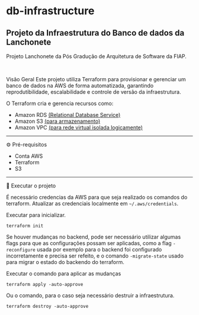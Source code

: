 # db-infrastructure

## Projeto da Infraestrutura do Banco de dados da Lanchonete

Projeto Lanchonete da Pós Gradução de Arquitetura de Software da FIAP.

<br>

Visão Geral
Este projeto utiliza Terraform para provisionar e gerenciar um banco de dados na AWS de forma automatizada, garantindo reprodutibilidade, escalabilidade e controle de versão da infraestrutura.

O Terraform cria e gerencia recursos como:

- Amazon RDS [(Relational Database Service)](https://aws.amazon.com/pt/rds/)
- Amazon S3 [(para armazenamento)](https://aws.amazon.com/pt/s3/)
- Amazon VPC [(para rede virtual isolada logicamente)](https://aws.amazon.com/pt/vpc/)

<hr/>

⚙️ Pré-requisitos

- Conta AWS
- Terraform
- S3

<hr/>
🚀 Executar o projeto

É necessário credencias da AWS para que seja realizado os comandos do terraform. Atualizar as credenciais localmente em `~/.aws/credentials`.

Executar para inicializar.

```
terraform init
```

Se houver mudanças no backend, pode ser necessário utilizar algumas flags para que as configurações possam ser aplicadas, como a flag `-reconfigure` usada por exemplo para o backend foi configurado incorretamente e precisa ser refeito, e o comando `-migrate-state` usado para migrar o estado do backendo do terraform.

Executar o comando para aplicar as mudanças

```
terraform apply -auto-approve
```

Ou o comando, para o caso seja necessário destruir a infraestrutura.

```
terraform destroy -auto-approve
```
